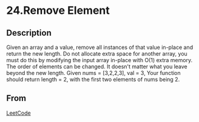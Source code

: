 # 24.Remove Element

## Description

Given an array and a value, remove all instances of that value in-place and return the new length.
Do not allocate extra space for another array, you must do this by modifying the input array in-place with O(1) extra memory.
The order of elements can be changed. It doesn't matter what you leave beyond the new length.
Given nums = [3,2,2,3], val = 3,
Your function should return length = 2, with the first two elements of nums being 2.

## From

[LeetCode](https://leetcode.com/problems/remove-element)
